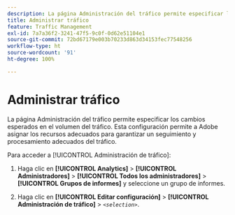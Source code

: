 ```yaml
---
description: La página Administración del tráfico permite especificar los cambios esperados en el volumen del tráfico. Esta configuración permite a Adobe asignar los recursos adecuados para garantizar un seguimiento y procesamiento adecuados del tráfico.
title: Administrar tráfico
feature: Traffic Management
exl-id: 7a7a36f2-3241-47f5-9c0f-0d62e51104e1
source-git-commit: 72bd67179e003b70233d863d34153fec77548256
workflow-type: ht
source-wordcount: '91'
ht-degree: 100%

---
```


# Administrar tráfico

La página Administración del tráfico permite especificar los cambios esperados en el volumen del tráfico. Esta configuración permite a Adobe asignar los recursos adecuados para garantizar un seguimiento y procesamiento adecuados del tráfico.

Para acceder a [!UICONTROL Administración de tráfico]:

1. Haga clic en **[!UICONTROL Analytics]** > **[!UICONTROL Administradores]** > **[!UICONTROL Todos los administradores]** > **[!UICONTROL Grupos de informes]** y seleccione un grupo de informes.

1. Haga clic en **[!UICONTROL Editar configuración]** > **[!UICONTROL Administración de tráfico]** > *`<selection>`*.
